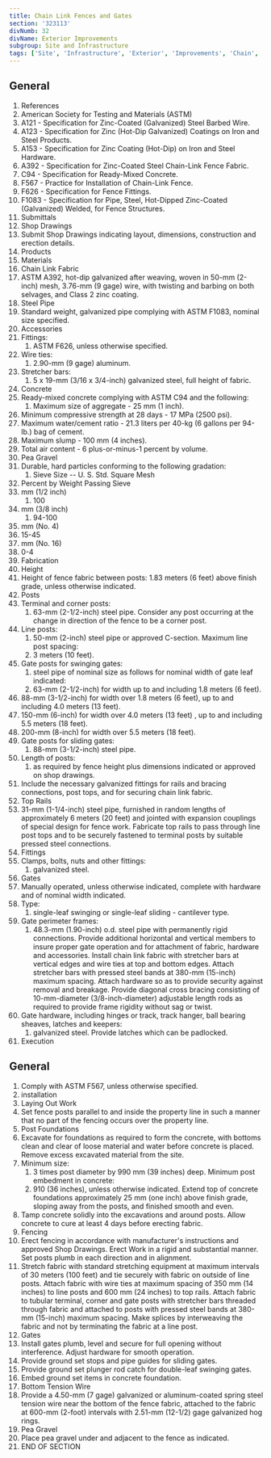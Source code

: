 ```yaml
---
title: Chain Link Fences and Gates
section: '323113'
divNumb: 32
divName: Exterior Improvements
subgroup: Site and Infrastructure
tags: ['Site', 'Infrastructure', 'Exterior', 'Improvements', 'Chain', 'Link', 'Fences', 'Gates']
---
```



## General

   1. References
   1. American Society for Testing and Materials (ASTM)
   1. A121 - Specification for Zinc-Coated (Galvanized) Steel Barbed Wire.
   1. A123 - Specification for Zinc (Hot-Dip Galvanized) Coatings on Iron and Steel Products.
   1. A153 - Specification for Zinc Coating (Hot-Dip) on Iron and Steel Hardware.
   1. A392 - Specification for Zinc-Coated Steel Chain-Link Fence Fabric.
   1. C94 - Specification for Ready-Mixed Concrete.
   1. F567 - Practice for Installation of Chain-Link Fence.
   1. F626 - Specification for Fence Fittings.
   1. F1083 - Specification for Pipe, Steel, Hot-Dipped Zinc-Coated (Galvanized) Welded, for Fence Structures.
   1. Submittals
   1. Shop Drawings
   1. Submit Shop Drawings indicating layout, dimensions, construction and erection details.
   1. Products
   1. Materials
   1. Chain Link Fabric
   1. ASTM A392, hot-dip galvanized after weaving, woven in 50-mm (2-inch) mesh, 3.76-mm (9 gage) wire, with twisting and barbing on both selvages, and Class 2 zinc coating.
   1. Steel Pipe
   1. Standard weight, galvanized pipe complying with ASTM F1083, nominal size specified.
   1. Accessories
   1. Fittings:
      1. ASTM F626, unless otherwise specified.
   1. Wire ties:
      1. 2.90-mm (9 gage) aluminum.
   1. Stretcher bars:
      1. 5 x 19-mm (3/16 x 3/4-inch) galvanized steel, full height of fabric.
   1. Concrete
   1. Ready-mixed concrete complying with ASTM C94 and the following:
      1. Maximum size of aggregate - 25 mm (1 inch).
   1. Minimum compressive strength at 28 days - 17 MPa (2500 psi).
   1. Maximum water/cement ratio - 21.3 liters per 40-kg (6 gallons per 94-lb.) bag of cement.
   1. Maximum slump - 100 mm (4 inches).
   1. Total air content - 6 plus-or-minus-1 percent by volume.
   1. Pea Gravel
   1. Durable, hard particles conforming to the following gradation:
      1. Sieve Size -- U. S. Std. Square Mesh
   1. Percent by Weight Passing Sieve
5. mm (1/2 inch)
   1. 100
5. mm (3/8 inch)
   1. 94-100
75. mm (No. 4)
   1. 15-45
18. mm (No. 16)
   1. 0-4
   1. Fabrication
   1. Height
   1. Height of fence fabric between posts:
      1.83 meters (6 feet) above finish grade, unless otherwise indicated.
   1. Posts
   1. Terminal and corner posts:
      1. 63-mm (2-1/2-inch) steel pipe. Consider any post occurring at the change in direction of the fence to be a corner post.
   1. Line posts:
      1. 50-mm (2-inch) steel pipe or approved C-section. Maximum line post spacing:
      1. 3 meters (10 feet).
   1. Gate posts for swinging gates:
      1. steel pipe of nominal size as follows for nominal width of gate leaf indicated:
      1. 63-mm (2-1/2-inch) for width up to and including 1.8 meters (6 feet).
   1. 88-mm (3-1/2-inch) for width over 1.8 meters (6 feet), up to and including 4.0 meters (13 feet).
   1. 150-mm (6-inch) for width over 4.0 meters (13 feet) , up to and including 5.5 meters (18 feet).
   1. 200-mm (8-inch) for width over 5.5 meters (18 feet).
   1. Gate posts for sliding gates:
      1. 88-mm (3-1/2-inch) steel pipe.
   1. Length of posts:
      1. as required by fence height plus dimensions indicated or approved on shop drawings.
   1. Include the necessary galvanized fittings for rails and bracing connections, post tops, and for securing chain link fabric.
   1. Top Rails
   1. 31-mm (1-1/4-inch) steel pipe, furnished in random lengths of approximately 6 meters (20 feet) and jointed with expansion couplings of special design for fence work. Fabricate top rails to pass through line post tops and to be securely fastened to terminal posts by suitable pressed steel connections.
   1. Fittings
   1. Clamps, bolts, nuts and other fittings:
      1. galvanized steel.
   1. Gates
   1. Manually operated, unless otherwise indicated, complete with hardware and of nominal width indicated.
   1. Type:
      1. single-leaf swinging or single-leaf sliding - cantilever type.
   1. Gate perimeter frames:
      1. 48.3-mm (1.90-inch) o.d. steel pipe with permanently rigid connections. Provide additional horizontal and vertical members to insure proper gate operation and for attachment of fabric, hardware and accessories. Install chain link fabric with stretcher bars at vertical edges and wire ties at top and bottom edges. Attach stretcher bars with pressed steel bands at 380-mm (15-inch) maximum spacing. Attach hardware so as to provide security against removal and breakage. Provide diagonal cross bracing consisting of 10-mm-diameter (3/8-inch-diameter) adjustable length rods as required to provide frame rigidity without sag or twist.
   1. Gate hardware, including hinges or track, track hanger, ball bearing sheaves, latches and keepers:
      1. galvanized steel. Provide latches which can be padlocked.
   1. Execution

## General

   1. Comply with ASTM F567, unless otherwise specified.
   1. installation
   1. Laying Out Work
   1. Set fence posts parallel to and inside the property line in such a manner that no part of the fencing occurs over the property line.
   1. Post Foundations
   1. Excavate for foundations as required to form the concrete, with bottoms clean and clear of loose material and water before concrete is placed. Remove excess excavated material from the site.
   1. Minimum size:
      1. 3 times post diameter by 990 mm (39 inches) deep. Minimum post embedment in concrete:
      1. 910 (36 inches), unless otherwise indicated. Extend top of concrete foundations approximately 25 mm (one inch) above finish grade, sloping away from the posts, and finished smooth and even.
   1. Tamp concrete solidly into the excavations and around posts. Allow concrete to cure at least 4 days before erecting fabric.
   1. Fencing
   1. Erect fencing in accordance with manufacturer's instructions and approved Shop Drawings. Erect Work in a rigid and substantial manner. Set posts plumb in each direction and in alignment.
   1. Stretch fabric with standard stretching equipment at maximum intervals of 30 meters (100 feet) and tie securely with fabric on outside of line posts. Attach fabric with wire ties at maximum spacing of 350 mm (14 inches) to line posts and 600 mm (24 inches) to top rails. Attach fabric to tubular terminal, corner and gate posts with stretcher bars threaded through fabric and attached to posts with pressed steel bands at 380-mm (15-inch) maximum spacing. Make splices by interweaving the fabric and not by terminating the fabric at a line post.
   1. Gates
   1. Install gates plumb, level and secure for full opening without interference. Adjust hardware for smooth operation.
   1. Provide ground set stops and pipe guides for sliding gates.
   1. Provide ground set plunger rod catch for double-leaf swinging gates.
   1. Embed ground set items in concrete foundation.
   1. Bottom Tension Wire
   1. Provide a 4.50-mm (7 gage) galvanized or aluminum-coated spring steel tension wire near the bottom of the fence fabric, attached to the fabric at 600-mm (2-foot) intervals with 2.51-mm (12-1/2) gage galvanized hog rings.
   1. Pea Gravel
   1. Place pea gravel under and adjacent to the fence as indicated.
   1. END OF SECTION

